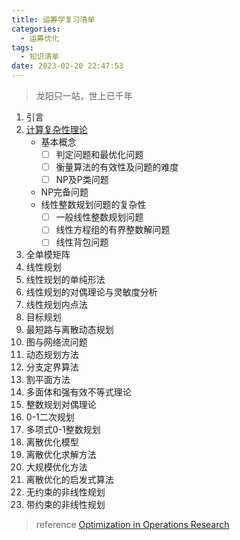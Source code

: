 ```yaml
---
title: 运筹学复习清单
categories:
  - 运筹优化
tags:
  - 知识清单
date: 2023-02-20 22:47:53
---
```

> 龙阳只一站，世上已千年

1. 引言
2. [计算复杂性理论](https://www.awayanan.wang/%E8%AE%A1%E7%AE%97%E5%A4%8D%E6%9D%82%E6%80%A7%E7%90%86%E8%AE%BA/2023/02/21/%E8%BF%90%E7%AD%B9%E4%BC%98%E5%8C%96/%E8%AE%A1%E7%AE%97%E5%A4%8D%E6%9D%82%E6%80%A7%E7%90%86%E8%AE%BA/)
   * 基本概念
     * [ ]  判定问题和最优化问题
     * [ ]  衡量算法的有效性及问题的难度
     * [ ]  NP及P类问题
   * NP完备问题
   * 线性整数规划问题的复杂性
     * [ ]  一般线性整数规划问题
     * [ ]  线性方程组的有界整数解问题
     * [ ]  线性背包问题
3. 全单模矩阵
4. 线性规划
5. 线性规划的单纯形法
6. 线性规划的对偶理论与灵敏度分析
7. 线性规划内点法
8. 目标规划
9. 最短路与离散动态规划
10. 图与网络流问题
11. 动态规划方法
12. 分支定界算法
13. 割平面方法
14. 多面体和强有效不等式理论
15. 整数规划对偶理论
16. 0-1二次规划
17. 多项式0-1整数规划
18. 离散优化模型
19. 离散优化求解方法
20. 大规模优化方法
21. 离散优化的启发式算法
22. 无约束的非线性规划
23. 带约束的非线性规划

> reference
> [Optimization in Operations Research](https://industri.fatek.unpatti.ac.id/wp-content/uploads/2019/03/173-Optimization-in-Operations-Research-Ronald-L.-Rardin-Edisi-2-2015.pdf)
